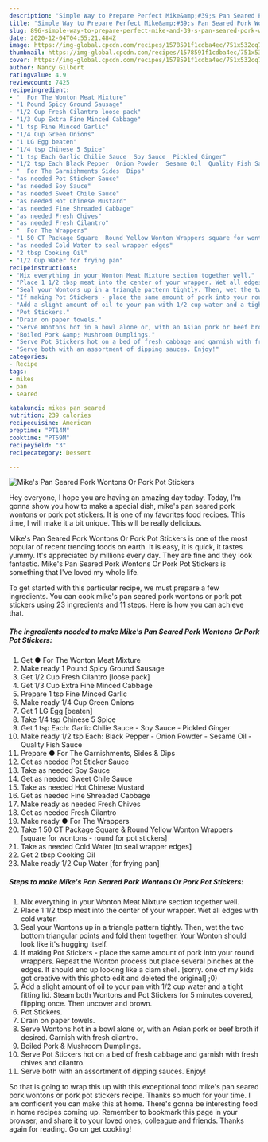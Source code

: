 ```yaml
---
description: "Simple Way to Prepare Perfect Mike&amp;#39;s Pan Seared Pork Wontons Or Pork Pot Stickers"
title: "Simple Way to Prepare Perfect Mike&amp;#39;s Pan Seared Pork Wontons Or Pork Pot Stickers"
slug: 896-simple-way-to-prepare-perfect-mike-and-39-s-pan-seared-pork-wontons-or-pork-pot-stickers
date: 2020-12-04T04:55:21.484Z
image: https://img-global.cpcdn.com/recipes/1578591f1cdba4ec/751x532cq70/mikes-pan-seared-pork-wontons-or-pork-pot-stickers-recipe-main-photo.jpg
thumbnail: https://img-global.cpcdn.com/recipes/1578591f1cdba4ec/751x532cq70/mikes-pan-seared-pork-wontons-or-pork-pot-stickers-recipe-main-photo.jpg
cover: https://img-global.cpcdn.com/recipes/1578591f1cdba4ec/751x532cq70/mikes-pan-seared-pork-wontons-or-pork-pot-stickers-recipe-main-photo.jpg
author: Nancy Gilbert
ratingvalue: 4.9
reviewcount: 7425
recipeingredient:
- "  For The Wonton Meat Mixture"
- "1 Pound Spicy Ground Sausage"
- "1/2 Cup Fresh Cilantro loose pack"
- "1/3 Cup Extra Fine Minced Cabbage"
- "1 tsp Fine Minced Garlic"
- "1/4 Cup Green Onions"
- "1 LG Egg beaten"
- "1/4 tsp Chinese 5 Spice"
- "1 tsp Each Garlic Chilie Sauce  Soy Sauce  Pickled Ginger"
- "1/2 tsp Each Black Pepper  Onion Powder  Sesame Oil  Quality Fish Sauce"
- "  For The Garnishments Sides  Dips"
- "as needed Pot Sticker Sauce"
- "as needed Soy Sauce"
- "as needed Sweet Chile Sauce"
- "as needed Hot Chinese Mustard"
- "as needed Fine Shreaded Cabbage"
- "as needed Fresh Chives"
- "as needed Fresh Cilantro"
- "  For The Wrappers"
- "1 50 CT Package Square  Round Yellow Wonton Wrappers square for wontons  round for pot stickers"
- "as needed Cold Water to seal wrapper edges"
- "2 tbsp Cooking Oil"
- "1/2 Cup Water for frying pan"
recipeinstructions:
- "Mix everything in your Wonton Meat Mixture section together well."
- "Place 1 1/2 tbsp meat into the center of your wrapper. Wet all edges with cold water."
- "Seal your Wontons up in a triangle pattern tightly. Then, wet the two bottom triangular points and fold them together. Your Wonton should look like it&#39;s hugging itself."
- "If making Pot Stickers - place the same amount of pork into your round wrappers. Repeat the Wonton process but place several pinches at the edges. It should end up looking like a clam shell. [sorry. one of my kids got creative with this photo edit and deleted the original] ;0)"
- "Add a slight amount of oil to your pan with 1/2 cup water and a tight fitting lid. Steam both Wontons and Pot Stickers for 5 minutes covered, flipping once. Then uncover and brown."
- "Pot Stickers."
- "Drain on paper towels."
- "Serve Wontons hot in a bowl alone or, with an Asian pork or beef broth if desired. Garnish with fresh cilantro."
- "Boiled Pork &amp; Mushroom Dumplings."
- "Serve Pot Stickers hot on a bed of fresh cabbage and garnish with fresh chives and cilantro."
- "Serve both with an assortment of dipping sauces. Enjoy!"
categories:
- Recipe
tags:
- mikes
- pan
- seared

katakunci: mikes pan seared 
nutrition: 239 calories
recipecuisine: American
preptime: "PT14M"
cooktime: "PT59M"
recipeyield: "3"
recipecategory: Dessert

---
```



![Mike&#39;s Pan Seared Pork Wontons Or Pork Pot Stickers](https://img-global.cpcdn.com/recipes/1578591f1cdba4ec/751x532cq70/mikes-pan-seared-pork-wontons-or-pork-pot-stickers-recipe-main-photo.jpg)

Hey everyone, I hope you are having an amazing day today. Today, I'm gonna show you how to make a special dish, mike&#39;s pan seared pork wontons or pork pot stickers. It is one of my favorites food recipes. This time, I will make it a bit unique. This will be really delicious.



Mike&#39;s Pan Seared Pork Wontons Or Pork Pot Stickers is one of the most popular of recent trending foods on earth. It is easy, it is quick, it tastes yummy. It's appreciated by millions every day. They are fine and they look fantastic. Mike&#39;s Pan Seared Pork Wontons Or Pork Pot Stickers is something that I've loved my whole life.


To get started with this particular recipe, we must prepare a few ingredients. You can cook mike&#39;s pan seared pork wontons or pork pot stickers using 23 ingredients and 11 steps. Here is how you can achieve that.

<!--inarticleads1-->

##### The ingredients needed to make Mike&#39;s Pan Seared Pork Wontons Or Pork Pot Stickers:

1. Get  ● For The Wonton Meat Mixture
1. Make ready 1 Pound Spicy Ground Sausage
1. Get 1/2 Cup Fresh Cilantro [loose pack]
1. Get 1/3 Cup Extra Fine Minced Cabbage
1. Prepare 1 tsp Fine Minced Garlic
1. Make ready 1/4 Cup Green Onions
1. Get 1 LG Egg [beaten]
1. Take 1/4 tsp Chinese 5 Spice
1. Get 1 tsp Each: Garlic Chilie Sauce - Soy Sauce - Pickled Ginger
1. Make ready 1/2 tsp Each: Black Pepper - Onion Powder - Sesame Oil - Quality Fish Sauce
1. Prepare  ● For The Garnishments, Sides &amp; Dips
1. Get as needed Pot Sticker Sauce
1. Take as needed Soy Sauce
1. Get as needed Sweet Chile Sauce
1. Take as needed Hot Chinese Mustard
1. Get as needed Fine Shreaded Cabbage
1. Make ready as needed Fresh Chives
1. Get as needed Fresh Cilantro
1. Make ready  ● For The Wrappers
1. Take 1 50 CT Package Square &amp; Round Yellow Wonton Wrappers [square for wontons - round for pot stickers]
1. Take as needed Cold Water [to seal wrapper edges]
1. Get 2 tbsp Cooking Oil
1. Make ready 1/2 Cup Water [for frying pan]




<!--inarticleads2-->

##### Steps to make Mike&#39;s Pan Seared Pork Wontons Or Pork Pot Stickers:

1. Mix everything in your Wonton Meat Mixture section together well.
1. Place 1 1/2 tbsp meat into the center of your wrapper. Wet all edges with cold water.
1. Seal your Wontons up in a triangle pattern tightly. Then, wet the two bottom triangular points and fold them together. Your Wonton should look like it&#39;s hugging itself.
1. If making Pot Stickers - place the same amount of pork into your round wrappers. Repeat the Wonton process but place several pinches at the edges. It should end up looking like a clam shell. [sorry. one of my kids got creative with this photo edit and deleted the original] ;0)
1. Add a slight amount of oil to your pan with 1/2 cup water and a tight fitting lid. Steam both Wontons and Pot Stickers for 5 minutes covered, flipping once. Then uncover and brown.
1. Pot Stickers.
1. Drain on paper towels.
1. Serve Wontons hot in a bowl alone or, with an Asian pork or beef broth if desired. Garnish with fresh cilantro.
1. Boiled Pork &amp; Mushroom Dumplings.
1. Serve Pot Stickers hot on a bed of fresh cabbage and garnish with fresh chives and cilantro.
1. Serve both with an assortment of dipping sauces. Enjoy!




So that is going to wrap this up with this exceptional food mike&#39;s pan seared pork wontons or pork pot stickers recipe. Thanks so much for your time. I am confident you can make this at home. There's gonna be interesting food in home recipes coming up. Remember to bookmark this page in your browser, and share it to your loved ones, colleague and friends. Thanks again for reading. Go on get cooking!
